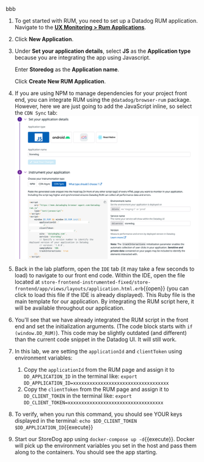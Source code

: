 bbb

1. To get started with RUM, you need to set up a Datadog RUM application. Navigate to the <a href="https://app.datadoghq.com/rum/list" target="_datadog">**UX Monitoring > Rum Applications**</a>.

2. Click **New Application**.

3. Under **Set your application details**, select **JS** as the **Application type** because you are integrating the app using Javascript.

    Enter **Storedog** as the **Application name**.

    Click **Create New RUM Application**.

4. If you are using NPM to manage dependencies for your project front end, you can integrate RUM using the `@datadog/browser-rum` package. However, here we are just going to add the JavaScript inline, so select the `CDN Sync` tab:
    ![cdnsync](assets/cdnsync.png)
    
7. Back in the lab platform, open the `IDE` tab (it may take a few seconds to load) to navigate to our front end code. Within the IDE, open the file located at `store-frontend-instrumented-fixed/store-frontend/app/views/layouts/application.html.erb`{{open}} (you can click to load this file if the IDE is already displayed). This Ruby file is the main template for our application. By integrating the RUM script here, it will be available throughout our application.
8. You'll see that we have already integrated the RUM script in the front end and set the initialization arguments. (The code block starts with `if (window.DD_RUM)`). This code may be slightly outdated (and different) than the current code snippet in the Datadog UI. It will still work.
9. In this lab, we are setting the `applicationId` and `clientToken` using environment variables:
    1. Copy the `applicationId` from the RUM page and assign it to `DD_APPLICATION_ID` in the terminal like: `export DD_APPLICATION_ID=xxxxxxxxxxxxxxxxxxxxxxxxxxxxxxxxxxx`
    2. Copy the `clientToken` from the RUM page and assign it to `DD_CLIENT_TOKEN` in the terminal like: `export DD_CLIENT_TOKEN=xxxxxxxxxxxxxxxxxxxxxxxxxxxxxxxxxxx`
10. To verify, when you run this command, you should see YOUR keys displayed in the terminal: `echo $DD_CLIENT_TOKEN $DD_APPLICATION_ID`{{execute}}
11. Start our StoreDog app using `docker-compose up -d`{{execute}}. Docker will pick up the environment variables you set in the host and pass them along to the containers. You should see the app starting.